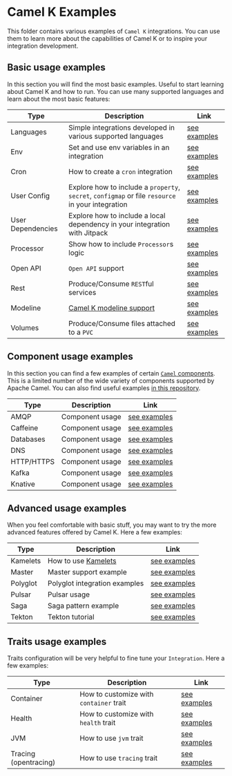 # Camel K Examples

This folder contains various examples of `Camel K` integrations. You can use them to learn more about the capabilities of Camel K or to inspire your integration development.

## Basic usage examples

In this section you will find the most basic examples. Useful to start learning about Camel K and how to run. 
You can use many supported languages and learn about the most basic features:

| Type              | Description                                                                                       | Link                           |
|-------------------|---------------------------------------------------------------------------------------------------|--------------------------------|
| Languages         | Simple integrations developed in various supported languages                                      | [see examples](./languages/)   |
| Env               | Set and use env variables in an integration                                                       | [see examples](./env/)         |
| Cron              | How to create a `cron` integration                                                                | [see examples](./cron/)        |
| User Config       | Explore how to include a `property`, `secret`, `configmap` or file `resource` in your integration | [see examples](./user-config/) |
| User Dependencies | Explore how to include a local dependency in your integration with Jitpack                        | [see examples](./jitpack/)     |
| Processor         | Show how to include `Processor`s logic                                                            | [see examples](./processor/)   |
| Open API          | `Open API` support                                                                                | [see examples](./openapi/)     |
| Rest              | Produce/Consume `REST`ful services                                                                | [see examples](./rest/)        |
| Modeline          | [Camel K modeline support](https://camel.apache.org/camel-k/latest/cli/modeline.html)             | [see examples](./modeline/)    |
| Volumes           | Produce/Consume files attached to a `PVC`                                                         | [see examples](./volumes/)     |

## Component usage examples

In this section you can find a few examples of certain [`Camel` components](https://camel.apache.org/components/latest/index.html). This is a limited number of the wide variety of components supported by Apache Camel. 
You can also find useful examples [in this repository](https://github.com/apache/camel-k-examples).

| Type       | Description     | Link                         |
|------------|-----------------|------------------------------|
| AMQP       | Component usage | [see examples](./amqp/)      |
| Caffeine   | Component usage | [see examples](./caffeine/)  |
| Databases  | Component usage | [see examples](./databases/) |
| DNS        | Component usage | [see examples](./dns/)       |
| HTTP/HTTPS | Component usage | [see examples](./http/)      |
| Kafka      | Component usage | [see examples](./kafka/)     |
| Knative    | Component usage | [see examples](./knative/)   |

## Advanced usage examples

When you feel comfortable with basic stuff, you may want to try the more advanced features offered by Camel K. Here a few examples:

| Type     | Description                                                                           | Link                        |
|----------|---------------------------------------------------------------------------------------|-----------------------------|
| Kamelets | How to use [Kamelets](https://camel.apache.org/camel-k/latest/kamelets/kamelets.html) | [see examples](./kamelets/) |
| Master   | Master support example                                                                | [see examples](./master/)   |
| Polyglot | Polyglot integration examples                                                         | [see examples](./polyglot/) |
| Pulsar   | Pulsar usage                                                                          | [see examples](./pulsar/)   |
| Saga     | Saga pattern example                                                                  | [see examples](./saga/)     |
| Tekton   | Tekton tutorial                                                                       | [see examples](./tekton/)   |

## Traits usage examples

Traits configuration will be very helpful to fine tune your `Integration`. Here a few examples:

| Type                  | Description                             | Link                                |
|-----------------------|-----------------------------------------|-------------------------------------|
| Container             | How to customize with `container` trait | [see examples](./traits/container/) |
| Health                | How to customize with `health` trait    | [see examples](./traits/health/)    |
| JVM                   | How to use `jvm` trait                  | [see examples](./traits/jvm/)       |
| Tracing (opentracing) | How to use `tracing` trait              | [see examples](./traits/tracing/)   |